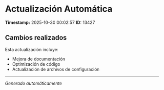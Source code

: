 # Actualización Automática

**Timestamp:** 2025-10-30 00:02:57
**ID:** 13427

## Cambios realizados

Esta actualización incluye:
- Mejora de documentación
- Optimización de código
- Actualización de archivos de configuración

---
*Generado automáticamente*
